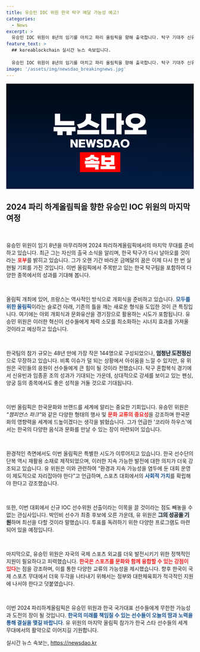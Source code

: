 ```yaml
---
title: 유승민 IOC 위원 한국 탁구 메달 가능성 예고!
categories:
  - News
excerpt: >
  유승민 IOC 위원이 8년의 임기를 마치고 파리 올림픽을 향해 출국합니다. 탁구 기대주 신유빈과 함께 한국의 새로운 도약을 알릴 이 대회는 K-컬처와 스포츠가 만나는 중요한 자리가 될 것입니다.
feature_text: >
  ## koreablockchain 실시간 뉴스 속보입니다.

  유승민 IOC 위원이 8년의 임기를 마치고 파리 올림픽을 향해 출국합니다. 탁구 기대주 신유빈과 함께 한국의 새로운 도약을 알릴 이 대회는 K-컬처와 스포츠가 만나는 중요한 자리가 될 것입니다.
image: '/assets/img/newsdao_breakingnews.jpg'
---
```


<p><img src="/assets/img/newsdao_breakingnews.jpg" alt="koreablockchain 속보" /></p>

<h2 data-ke-size="size26">2024 파리 하계올림픽을 향한 유승민 IOC 위원의 마지막 여정</h2>

<p data-ke-size="size16">&nbsp;</p>

<p>유승민 위원이 임기 8년을 마무리하며 2024 파리하계올림픽에서의 마지막 무대를 준비하고 있습니다. 최근 그는 자신의 출국 소식을 알리며, 한국 탁구가 다시 날아오를 것이라는 <strong><b><span style="color: #ee2323;">포부</span></b></strong>를 밝히고 있습니다. 그가 오랜 기간 바라온 금메달의 꿈은 이제 다시 한 번 실현될 기회를 가진 것입니다. 이번 올림픽에서 주목받고 있는 한국 탁구팀을 포함하여 다양한 종목에서의 성과를 기대해 봅니다.</p>

<p data-ke-size="size16">&nbsp;</p>

<p>올림픽 개최에 있어, 프랑스는 역사적인 방식으로 개회식을 준비하고 있습니다. <strong><b><span style="color: #1a5490;">모두를 위한 올림픽</span></b></strong>이라는 슬로건 아래, 기존의 틀을 깨는 새로운 형식을 도입한 것이 큰 특징입니다. 여기에는 야외 개회식과 문화유산을 경기장으로 활용하는 시도가 포함됩니다. 유승민 위원은 이러한 혁신이 선수들에게 체력 소모를 최소화하는 시너지 효과를 가져올 것이라고 예상하고 있습니다. </p>

<p data-ke-size="size16">&nbsp;</p>

<p>한국팀의 참가 규모는 48년 만에 가장 작은 144명으로 구성되었으나, <strong><b><span style="background-color: #21538527;">엄청난 도전정신</span></b></strong>으로 무장하고 있습니다. 비록 이슈가 덜 되는 상황에서 아쉬움을 느낄 수 있지만, 유 위원은 국민들의 응원이 선수들에게 큰 힘이 될 것이라 전했습니다. 탁구 혼합복식 경기에서 신유빈과 임종훈 조의 성과가 기대되는 가운데, 상대적으로 강세를 보이고 있는 펜싱, 양궁 등의 종목에서도 좋은 성적을 거둘 것으로 기대됩니다.</p>

<p data-ke-size="size16">&nbsp;</p>

<p>이번 올림픽은 한국문화와 브랜드를 세계에 알리는 중요한 기회입니다. 유승민 위원은 <em>“챔피언스 파크”</em>와 같은 다양한 형태의 행사 및 <strong><b><span style="color: #ee2323;">문화 교류의 중요성</span></b></strong>을 강조하며 한국문화의 영향력을 세계에 드높이겠다는 생각을 밝혔습니다. 그가 언급한 '코리아 하우스'에서는 한국의 다양한 음식과 문화를 만날 수 있는 장이 마련되어 있습니다.</p>

<p data-ke-size="size16">&nbsp;</p>

<p>환경적인 측면에서도 이번 올림픽은 특별한 시도가 이루어지고 있습니다. 한국 선수단의 단복 역시 재활용 소재로 제작되었으며, 이러한 지속 가능한 발전에 대한 의지가 더욱 강조되고 있습니다. 유 위원은 이와 관련하여 “환경과 지속 가능성을 염두에 둔 대회 운영이 제도적으로 자리잡아야 한다”고 언급하며, 스포츠 대회에서의 <strong><b><span style="color: #1a5490;">사회적 가치</span></b></strong>를 확립해야 한다고 강조했습니다.</p>

<p data-ke-size="size16">&nbsp;</p>

<p>또한, 이번 대회에서 신규 IOC 선수위원 선출이라는 이목을 끌 것이라는 점도 빼놓을 수 없는 관심사입니다. 박인비 선수가 최종 후보에 오른 가운데, 유 위원은 <strong><b><span style="background-color: #21538527;">그의 성공을 기원</span></b></strong>하며 최선을 다할 것이라 말했습니다. 투표를 독려하기 위한 다양한 프로그램도 마련되어 있을 예정입니다.</p>

<p data-ke-size="size16">&nbsp;</p>

<p>마지막으로, 유승민 위원은 자국의 국제 스포츠 외교를 더욱 발전시키기 위한 정책적인 지원이 필요하다고 피력했습니다. <strong><b><span style="color: #ee2323;">한국은 스포츠를 문화와 함께 융합할 수 있는 강점이 있다</span></b></strong>는 점을 강조하며, 이를 통한 다양한 교류의 가능성을 제시했습니다. 향후 한국이 국제 스포츠 무대에서 더욱 두각을 나타내기 위해서는 정부와 대한체육회가 적극적인 지원에 나서야 한다고 덧붙였습니다.</p>

<p data-ke-size="size16">&nbsp;</p>

<p>이번 2024 파리하계올림픽은 유승민 위원과 한국 국가대표 선수들에게 무한한 가능성과 도전의 장이 될 것입니다. <strong><b><span style="color: #1a5490;">한국의 미래를 책임질 수 있는 선수들이 오늘의 땀과 노력을 통해 결실을 맺길 바랍니다</span></b></strong>. 유 위원의 마지막 올림픽 참가가 한국 스타 선수들의 세계 무대에서의 활약으로 이어지길 기원합니다.</p>
실시간 뉴스 속보는, <a href="https://newsdao.kr" rel="dofollow">https://newsdao.kr</a>


